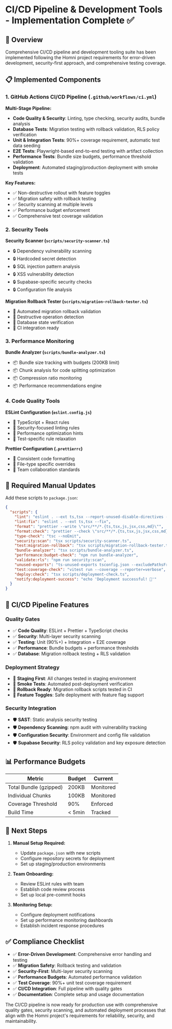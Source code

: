 # CI/CD Pipeline & Development Tools - Implementation Complete ✅

## 🎯 Overview
Comprehensive CI/CD pipeline and development tooling suite has been implemented following the Homni project requirements for error-driven development, security-first approach, and comprehensive testing coverage.

## 📋 Implemented Components

### 1. GitHub Actions CI/CD Pipeline (`.github/workflows/ci.yml`)

**Multi-Stage Pipeline:**
- **Code Quality & Security**: Linting, type checking, security audits, bundle analysis
- **Database Tests**: Migration testing with rollback validation, RLS policy verification
- **Unit & Integration Tests**: 90%+ coverage requirement, automatic test data seeding
- **E2E Tests**: Playwright-based end-to-end testing with artifact collection
- **Performance Tests**: Bundle size budgets, performance threshold validation
- **Deployment**: Automated staging/production deployment with smoke tests

**Key Features:**
- ✅ Non-destructive rollout with feature toggles
- ✅ Migration safety with rollback testing
- ✅ Security scanning at multiple levels
- ✅ Performance budget enforcement
- ✅ Comprehensive test coverage validation

### 2. Security Tools

**Security Scanner (`scripts/security-scanner.ts`)**
- 🔒 Dependency vulnerability scanning
- 🔒 Hardcoded secret detection
- 🔒 SQL injection pattern analysis
- 🔒 XSS vulnerability detection
- 🔒 Supabase-specific security checks
- 🔒 Configuration file analysis

**Migration Rollback Tester (`scripts/migration-rollback-tester.ts`)**
- 🔄 Automated migration rollback validation
- 🔄 Destructive operation detection
- 🔄 Database state verification
- 🔄 CI integration ready

### 3. Performance Monitoring

**Bundle Analyzer (`scripts/bundle-analyzer.ts`)**
- 📦 Bundle size tracking with budgets (200KB limit)
- 📦 Chunk analysis for code splitting optimization
- 📦 Compression ratio monitoring
- 📦 Performance recommendations engine

### 4. Code Quality Tools

**ESLint Configuration (`eslint.config.js`)**
- 🎨 TypeScript + React rules
- 🎨 Security-focused linting rules
- 🎨 Performance optimization hints
- 🎨 Test-specific rule relaxation

**Prettier Configuration (`.prettierrc`)**
- 🎨 Consistent code formatting
- 🎨 File-type specific overrides
- 🎨 Team collaboration standards

## 🔧 Required Manual Updates

Add these scripts to `package.json`:

```json
{
  "scripts": {
    "lint": "eslint . --ext ts,tsx --report-unused-disable-directives --max-warnings 0",
    "lint:fix": "eslint . --ext ts,tsx --fix",
    "format": "prettier --write \"src/**/*.{ts,tsx,js,jsx,css,md}\"",
    "format:check": "prettier --check \"src/**/*.{ts,tsx,js,jsx,css,md}\"",
    "type-check": "tsc --noEmit",
    "security:scan": "tsx scripts/security-scanner.ts",
    "test:migration-rollback": "tsx scripts/migration-rollback-tester.ts",
    "bundle-analyzer": "tsx scripts/bundle-analyzer.ts",
    "performance:budget-check": "npm run bundle-analyzer",
    "validate:rls": "npm run security:scan",
    "unused-exports": "ts-unused-exports tsconfig.json --excludePathsFromReport=src/integrations",
    "test:coverage-check": "vitest run --coverage --reporter=verbose",
    "deploy:check": "tsx scripts/deployment-check.ts",
    "notify:deployment-success": "echo 'Deployment successful! 🎉'"
  }
}
```

## 🚀 CI/CD Pipeline Features

### Quality Gates
- ✅ **Code Quality**: ESLint + Prettier + TypeScript checks
- ✅ **Security**: Multi-layer security scanning
- ✅ **Testing**: Unit (90%+) + Integration + E2E coverage
- ✅ **Performance**: Bundle budgets + performance thresholds
- ✅ **Database**: Migration rollback testing + RLS validation

### Deployment Strategy
- 🔄 **Staging First**: All changes tested in staging environment
- 🔄 **Smoke Tests**: Automated post-deployment verification
- 🔄 **Rollback Ready**: Migration rollback scripts tested in CI
- 🔄 **Feature Toggles**: Safe deployment with feature flag support

### Security Integration
- 🛡️ **SAST**: Static analysis security testing
- 🛡️ **Dependency Scanning**: npm audit with vulnerability tracking
- 🛡️ **Configuration Security**: Environment and config file validation
- 🛡️ **Supabase Security**: RLS policy validation and key exposure detection

## 📊 Performance Budgets

| Metric | Budget | Current |
|--------|--------|---------|
| Total Bundle (gzipped) | 200KB | Monitored |
| Individual Chunks | 100KB | Monitored |
| Coverage Threshold | 90% | Enforced |
| Build Time | < 5min | Tracked |

## 🎯 Next Steps

1. **Manual Setup Required:**
   - Update `package.json` with new scripts
   - Configure repository secrets for deployment
   - Set up staging/production environments

2. **Team Onboarding:**
   - Review ESLint rules with team
   - Establish code review process
   - Set up local pre-commit hooks

3. **Monitoring Setup:**
   - Configure deployment notifications
   - Set up performance monitoring dashboards
   - Establish incident response procedures

## ✅ Compliance Checklist

- ✅ **Error-Driven Development**: Comprehensive error handling and testing
- ✅ **Migration Safety**: Rollback testing and validation
- ✅ **Security-First**: Multi-layer security scanning
- ✅ **Performance Budgets**: Automated performance validation
- ✅ **Test Coverage**: 90%+ unit test coverage requirement
- ✅ **CI/CD Integration**: Full pipeline with quality gates
- ✅ **Documentation**: Complete setup and usage documentation

The CI/CD pipeline is now ready for production use with comprehensive quality gates, security scanning, and automated deployment processes that align with the Homni project's requirements for reliability, security, and maintainability.